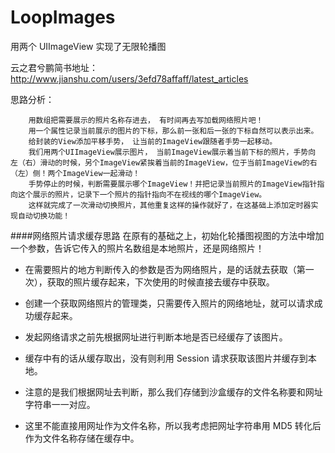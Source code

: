 # LoopImages
用两个 UIImageView 实现了无限轮播图

云之君兮鹏简书地址：
http://www.jianshu.com/users/3efd78affaff/latest_articles

思路分析：

        用数组把需要展示的照片名称存进去， 有时间再去写加载网络照片吧！
        用一个属性记录当前展示的图片的下标，那么前一张和后一张的下标自然可以表示出来。
        给封装的View添加平移手势， 让当前的ImageView跟随者手势一起移动。
        我们用两个UIImageView展示图片， 当前ImageView展示着当前下标的照片，手势向 左（右）滑动的时候，另个ImageView紧挨着当前的ImageView，位于当前ImageView的右（左）侧！两个ImageView一起滑动！
        手势停止的时候，判断需要展示哪个ImageView！并把记录当前照片的ImageView指针指向这个展示的照片，记录下一个照片的指针指向不在视线的哪个ImageView。
        这样就完成了一次滑动切换照片，其他重复这样的操作就好了，在这基础上添加定时器实现自动切换功能！
####网络照片请求缓存思路
在原有的基础之上，初始化轮播图视图的方法中增加一个参数，告诉它传入的照片名数组是本地照片，还是网络照片！  

- 在需要照片的地方判断传入的参数是否为网络照片，是的话就去获取（第一次），获取的照片缓存起来，下次使用的时候直接去缓存中获取。
- 创建一个获取网络照片的管理类，只需要传入照片的网络地址，就可以请求成功缓存起来。   

 - 发起网络请求之前先根据网址进行判断本地是否已经缓存了该图片。  
 - 缓存中有的话从缓存取出，没有则利用 Session 请求获取该图片并缓存到本地。
 - 注意的是我们根据网址去判断，那么我们存储到沙盒缓存的文件名称要和网址字符串一一对应。
 - 这里不能直接用网址作为文件名称，所以我考虑把网址字符串用 MD5 转化后作为文件名称存储在缓存中。
